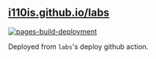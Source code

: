 ## [i110is.github.io/labs](https://i110is.github.io/labs)

[![pages-build-deployment](https://github.com/I110IS/i110is.github.io/actions/workflows/pages/pages-build-deployment/badge.svg)](https://github.com/I110IS/i110is.github.io/actions/workflows/pages/pages-build-deployment)

Deployed from `labs`'s deploy github action.
